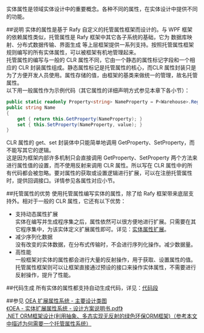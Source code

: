实体属性是领域实体设计中的重要概念。各种不同的属性，在实体设计中提供不同的功能。  

##说明
实体的属性是基于 Rafy 自定义的托管属性框架而设计的。与 WPF 框架的依赖属性类似，托管属性是 Rafy 框架中其它各子系统的基础，它为 数据库映射、分布式数据传输、界面生成 等上层框架提供一系列支持。按照托管属性框架规则编写的所有实体属性，可以被框架有机地管理起来。  
托管属性的编写与一般的 CLR 属性不同，它由一个静态的属性标记字段和一个相应的 CLR 封装属性组成。静态属性标记是托管属性的核心，而CLR 属性封装只是为了方便开发人员使用。属性存储的值，由框架的基类来做统一的管理，故名托管属性。  
以下用一般属性作为示例代码（其它属性的详细声明方式参见本章下各小节）：

```cs
public static readonly Property<string> NameProperty = P<Warehouse>.Register(e => e.Name);
public string Name
{
    get { return this.GetProperty(NameProperty); }
    set { this.SetProperty(NameProperty, value); }
}
```

CLR 属性的 get、set 封装体中只能简单地调用 GetProperty、SetProperty，而不能写其它的逻辑。  
这是因为框架内部许多机制只会直接调用 GetProperty、SetProperty 两个方法来进行属性值的设置，而不使用反射来调用 CLR 属性。所以写在 CLR 属性中的所有代码都会被忽略。要对属性的获取或设置逻辑进行扩展，可以在注册托管属性时，提供回调接口。详情参见各属性对应小节。

##托管属性的优势
使用托管属性编写实体的属性，除了给 Rafy 框架带来底层支持外。相对于一般的 CLR 属性，它还有以下优势：
 - 支持动态属性扩展  
     实体在编写并生成程序集之后，属性依然可以很方便地进行扩展。只需要在其它程序集中，为该实体定义扩展属性即可。详见：[实体属性扩展](../../领域实体框架\插件级扩展\实体属性扩展.html)。
 - 减少序列化数据  
     没有改变的实体数据，在分布式传输时，不会进行序列化操作。减少数据量。
 - 高性能  
     一般框架对实体的属性都会进行大量的反射操作，用于获取、设置属性的值。托管属性框架则可以让框架直接通过预设的接口来操作实体属性，不需要进行反射操作，提升了性能。

##代码生成
所有实体的属性都支持自动生成代码，详见：[代码段](../../领域实体框架\其它\代码段.html)

##参见
[OEA 扩展属性系统 - 主要设计类图](http://www.cnblogs.com/zgynhqf/archive/2011/10/30/2229163.html)  
[《OEA - 实体扩展属性系统 - 设计方案说明书.pdf》](http://www.cnblogs.com/zgynhqf/archive/2012/01/11/2319888.html)  
[.NET ORM框架设计(利用抽象、多态实现无反射的绿色环保ORM框架)（参考本文中描述为何需要一个托管属性系统）](http://www.cnblogs.com/wangiqngpei557/archive/2012/05/06/2486620.html)
